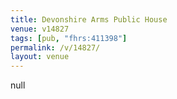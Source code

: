 ```yaml
---
title: Devonshire Arms Public House
venue: v14827
tags: [pub, "fhrs:411398"]
permalink: /v/14827/
layout: venue
---
```

null